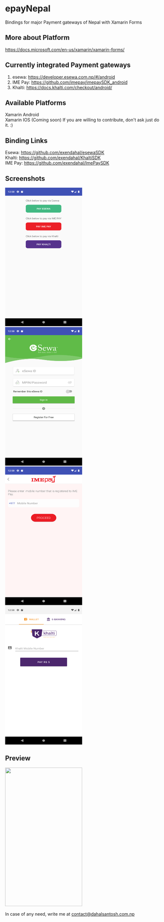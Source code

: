 # epayNepal
Bindings for major Payment gateways of Nepal with Xamarin Forms</br>

## More about Platform
https://docs.microsoft.com/en-us/xamarin/xamarin-forms/

## Currently integrated Payment gateways
1) esewa: https://developer.esewa.com.np/#/android
2) IME Pay: https://github.com/imepay/imepaySDK_android
3) Khalti: https://docs.khalti.com/checkout/android/

## Available Platforms
Xamarin Android</br>
Xamarin IOS (Coming soon) 
If you are willing to contribute, don't ask just do it. :)

## Binding Links
Esewa: https://github.com/exendahal/esewaSDK </br>
Khalti: https://github.com/exendahal/KhaltiSDK </br>
IME Pay: https://github.com/exendahal/ImePaySDK

## Screenshots
<img  src="Screenshots/home.png" width="250" height="450"></br>
<img  src="Screenshots/esewa.png" width="250" height="450"> &nbsp;&nbsp;&nbsp; <img src="Screenshots/imepay.png" width="250" height="450"> &nbsp;&nbsp;&nbsp; <img src="Screenshots/khalti.png" width="250" height="450"> <br>

## Preview
<img  src="Screenshots/preview.gif" width="250" height="450"></br>

In case of any need, write me at contact@dahalsantosh.com.np 
